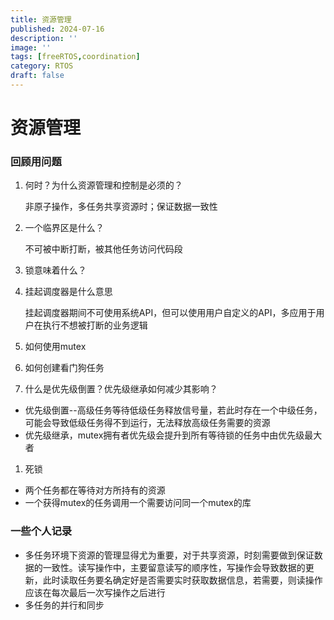 ```yaml
---
title: 资源管理
published: 2024-07-16
description: ''
image: ''
tags: [freeRTOS,coordination]
category: RTOS
draft: false 
---
```

# 资源管理

### 回顾用问题

1. 何时？为什么资源管理和控制是必须的？

   非原子操作，多任务共享资源时；保证数据一致性

2. 一个临界区是什么？

   不可被中断打断，被其他任务访问代码段

3. 锁意味着什么？

4. 挂起调度器是什么意思

   挂起调度器期间不可使用系统API，但可以使用用户自定义的API，多应用于用户在执行不想被打断的业务逻辑

5. 如何使用mutex

6. 如何创建看门狗任务

7. 什么是优先级倒置？优先级继承如何减少其影响？

- 优先级倒置--高级任务等待低级任务释放信号量，若此时存在一个中级任务，可能会导致低级任务得不到运行，无法释放高级任务需要的资源
- 优先级继承，mutex拥有者优先级会提升到所有等待锁的任务中由优先级最大者

1. 死锁

- 两个任务都在等待对方所持有的资源
- 一个获得mutex的任务调用一个需要访问同一个mutex的库

### 一些个人记录

- 多任务环境下资源的管理显得尤为重要，对于共享资源，时刻需要做到保证数据的一致性。读写操作中，主要留意读写的顺序性，写操作会导致数据的更新，此时读取任务要名确定好是否需要实时获取数据信息，若需要，则读操作应该在每次最后一次写操作之后进行
- 多任务的并行和同步
